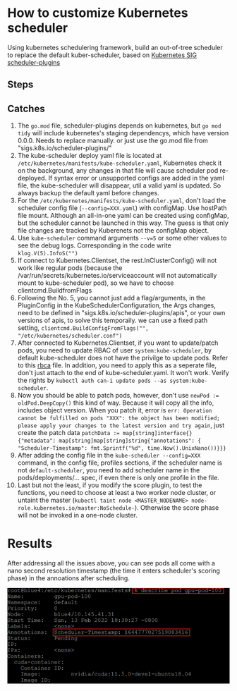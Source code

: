 # How to customize Kubernetes scheduler 

Using kubernetes schedulering framework, build an out-of-tree scheduler to replace the default kuber-scheduler, based on [Kubernetes SIG scheduler-plugins](https://github.com/kubernetes-sigs/scheduler-plugins)

## Steps


## Catches
1. The ```go.mod``` file, scheduler-plugins depends on kubernetes, but ```go mod tidy``` will include kubernetes's staging dependencys, which have version 0.0.0. Needs to replace manually. or just use the go.mod file from "sigs.k8s.io/scheduler-plugins/"
2. The kube-scheduler deploy yaml file is located at ```/etc/kubernetes/manifests/kube-scheduler.yaml```, Kubernetes check it on the background, any changes in that file will cause scheduler pod re-deployed. If syntax error or unsupported configs are added in the yaml file, the kube-scheduler will disappear, util a valid yaml is updated. So always backup the default yaml before changes.
3. For the ```/etc/kubernetes/manifests/kube-scheduler.yaml```, don't load the scheduler config file (```--config=XXX.yaml```) with configMap. Use hostPath file mount. Although an all-in-one yaml can be created using configMap, but the scheduler cannot be launched in this way. The guess is that only file changes are tracked by Kuberenets not the configMap object.
4. Use ```kube-scheduler``` command arguments ```--v=5``` or some other values to see the debug logs. Corresponding in the code write ```klog.V(5).InfoS("")```
5. If connect to Kubernetes.Clientset, the rest.InClusterConfig() will not work like regular pods (because the /var/run/secrets/kubernetes.io/serviceaccount will not automatically mount to kube-scheduler pod), so we have to choose clientcmd.BuildfromFlags
6. Following the No. 5, you cannot just add a flag/arguments, in the PluginConfig in the KubeSchedulerConfiguration, the Args changes, need to be defined in "sigs.k8s.io/scheduler-plugins/apis", or your own versions of apis, to solve this temporaily. we can use a fixed path setting, ```clientcmd.BuildConfigFromFlags("", "/etc/kubernetes/scheduler.conf")```
7. After connected to Kubernetes.Clientset, if you want to update/patch pods, you need to update RBAC of user ```system:kube-scheduler```, by default kube-scheduler does not have the privilge to update pods. Refer to this [rbca]() file. In addition, you need to apply this as a seperate file, don't just attach to the end of kube-scheduler.yaml. It won't work. Verify the rights by ```kubectl auth can-i update pods --as system:kube-scheduler```. 
8. Now you should be able to patch pods, however, don't use ```newPod := oldPod.DeepCopy()``` this kind of way. Because it will copy all the info, includes object version. When you patch it, error is ```err: Operation cannot be fulfilled on pods "XXX": the object has been modified; please apply your changes to the latest version and try again```, just create the patch data ```patchData := map[string]interface{}{"metadata": map[string]map[string]string{"annotations": {
		"Scheduler-Timestamp": fmt.Sprintf("%d", time.Now().UnixNano())}}}```
9.  After adding the config file in the ```kube-scheduler --config=XXX``` command, in the config file, profiles sections, if the scheduler name is not ```default-scheduler```, you need to add scheduler name in the pods/deployments/... spec, if even there is only one profile in the file.
10. Last but not the least, if you modify the score plugin, to test the functions, you need to choose at least a two worker node cluster, or untaint the master (```kubectl taint node <MASTER_NODENAME> node-role.kubernetes.io/master:NoSchedule-```). Otherwise the score phase will not be invoked in a one-node cluster.

# Results
After addressing all the issues above, you can see pods all come with a nano second resolution timestamp (the time it enters scheduler's scoring phase) in the annoations after scheduling.

![pod_ann](./images/Pod_Ann.png)
